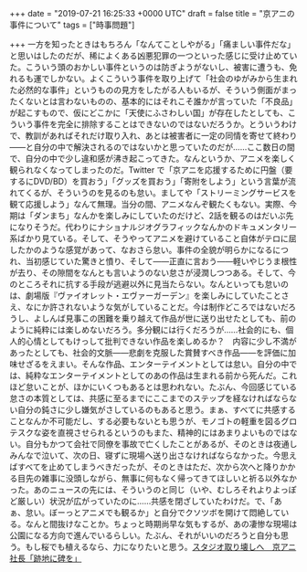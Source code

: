 
+++
date = "2019-07-21 16:25:33 +0000 UTC"
draft = false
title = "京アニの事件について"
tags = ["時事問題"]

+++
一方を知ったときはもちろん「なんてことしやがる」「痛ましい事件だな」と思いはしたのだが、稀によくある凶悪犯罪の一つといった感じに受け止めていた。こういう頭のおかしい事件というのは防ぎようがないし、被害に遭うも、免れるも運でしかない。よくこういう事件を取り上げて「社会のゆがみから生まれた必然的な事件」というものの見方をしたがる人もいるが、そういう側面がまったくないとは言わないものの、基本的にはそれこそ誰かが言っていた「不良品」が起こすもので、仮にどこかに「天使にふさわしい国」が存在したとしても、こういう事件を完全に排除することはできないのではないだろうか。とういうわけで、教訓があればそれだけ取り入れ、あとは被害者に一定の同情を寄せて終わり――と自分の中で解決されるのではないかと思っていたのだが……ここ数日の間で、自分の中で少し違和感が沸き起こってきた。なんというか、アニメを楽しく観られなくなってしまったのだ。Twitter で「京アニを応援するために円盤（要するにDVD/BD）を買おう」「グッズを買おう」「寄附をしよう」という言葉が流れてくるが、そういうのを見るのも怠い。ましてや「ストリーミングサービスを観て応援しよう」なんて無理。当分の間、アニメなんぞ観たくもない。実際、今期は「ダンまち」なんかを楽しみにしていたのだけど、2話を観るのはだいぶ先になりそうだ。代わりにナショナルジオグラフィックなんかのドキュメンタリー系ばかり見ている。そして、そうやってアニメを避けていること自体がテロに屈したかのような感覚があって、なおさら怠い。事件の全貌が明らかになるにつれ、当初感じていた驚きと憤り、そして――正直に言おう――軽いやじうま根性が去り、その隙間をなんとも言いようのない怠さが浸潤しつつある。そして、今のところそれに抗する手段が逃避以外に見当たらない。なんといっても怠いのは、劇場版『ヴァイオレット・エヴァーガーデン』を楽しみにしていたことさえ、なにか許されないような気がしていることだ。今は制作どころではないだろうし、よしんば見事この困難を乗り越えて作品が世に送り出せたとしても、前のように純粋には楽しめないだろう。多分観には行くだろうが……社会的にも、個人的心情としてもけっして批判できない作品を楽しめるか？　内容に少し不満があったとしても、社会的文脈――悲劇を克服した賞賛すべき作品――を評価に加味せざるをえまい。そんな作品、エンターテイメントとしては怠い。自分の中では、純粋なエンターテイメントとしてのあの作品は生まれる前から死んだ。これほど怠いことが、ほかにいくつもあるとは思われない。たぶん、今回感じている怠さの本質としては、共感に至るまでにここまでのステップを経なければならない自分の鈍さに少し嫌気がさしているのもあると思う。まぁ、すべてに共感することなんか不可能だし、する必要もないとも思うが、モノゴトの軽重を図るグロテスクな姿を直視させられるというのもまた、精神的にはあまりよいものではない。自分もかつて会社で同僚を事故で亡くしたことがあるが、そのときは夜通しみんなで泣いて、次の日、寝ずに現場へ送り出さなければならなかった。今思えばすべてを止めてしまうべきだったが、そのときはただ、次から次へと降りかかる目先の雑事に没頭しながら、無事に何もなく帰ってきてほしいと祈る以外なかった。あのニュースの先には、そういうのと同じ（いや、むしろそれよりよっぽど厳しい）状況が広がっていたのに……共感を閉ざしていたわけだ。で、「あぁ、怠い。ぼーっとアニメでも観るか」と自分でクソツボを開けて悶絶している。なんと間抜けなことか。ちょっと時期尚早な気もするが、あの凄惨な現場は公園になる方向で進んでいるらしい。たぶん、それがいいのだろうと自分も思う。もし桜でも植えるなら、力になりたいと思う。[スタジオ取り壊しへ　京アニ社長「跡地に碑を」](https://www.sankei.com/west/news/190720/wst1907200015-n1.html)


